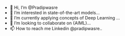- 👋 Hi, I’m @Pradipwasre
- 👀 I’m interested in state-of-the-art models...
- 🌱 I’m currently applying concepts of Deep Learning ...
- 💞️ I’m looking to collaborate on {AIML}...
- 📫 How to reach me Linkedin @pradipwasre..

<!---
Pradipwasre/Pradipwasre is a ✨ special ✨ repository because its `README.md` (this file) appears on your GitHub profile.
You can click the Preview link to take a look at your changes.
--->
